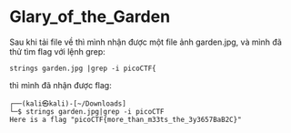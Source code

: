 # Glary_of_the_Garden
Sau khi tải file về thì mình nhận được một file ảnh garden.jpg, và mình đã thử tìm flag với lệnh grep:
```
strings garden.jpg |grep -i picoCTF{
```
thì mình đã nhận được flag:
```
┌──(kali㉿kali)-[~/Downloads]
└─$ strings garden.jpg|grep -i picoCTF 
Here is a flag "picoCTF{more_than_m33ts_the_3y3657BaB2C}"
```
